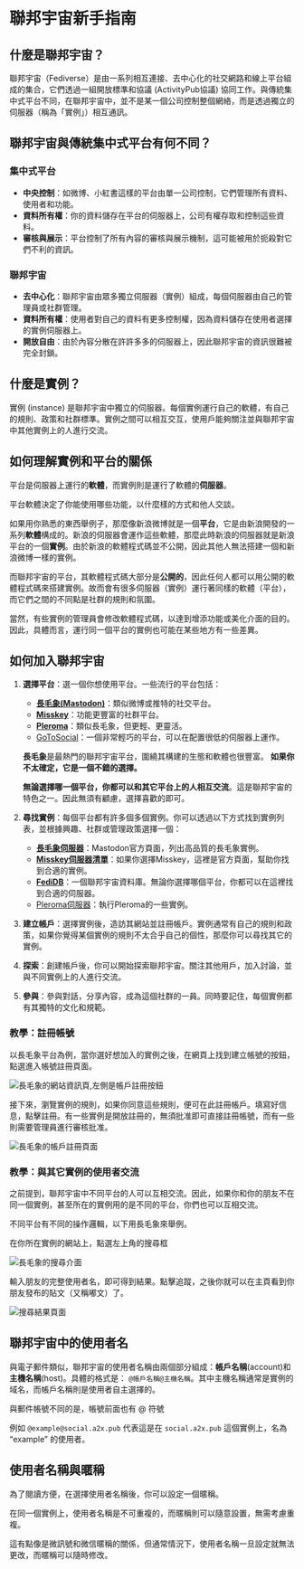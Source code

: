 # 聯邦宇宙新手指南

## 什麼是聯邦宇宙？

聯邦宇宙（Fediverse）是由一系列相互連接、去中心化的社交網路和線上平台組成的集合，它們透過一組開放標準和協議 (ActivityPub協議) 協同工作。與傳統集中式平台不同，在聯邦宇宙中，並不是某一個公司控制整個網絡，而是透過獨立的伺服器（稱為「實例」）相互通訊。

## 聯邦宇宙與傳統集中式平台有何不同？

### 集中式平台

- **中央控制**：如微博、小紅書這樣的平台由單一公司控制，它們管理所有資料、使用者和功能。
- **資料所有權**：你的資料儲存在平台的伺服器上，公司有權存取和控制這些資料。
- **審核與展示**：平台控制了所有內容的審核與展示機制，這可能被用於扼殺對它們不利的資訊。

### 聯邦宇宙

- **去中心化**：聯邦宇宙由眾多獨立伺服器（實例）組成，每個伺服器由自己的管理員或社群管理。
- **資料所有權**：使用者對自己的資料有更多控制權，因為資料儲存在使用者選擇的實例伺服器上。
- **開放自由**：由於內容分散在許許多多的伺服器上，因此聯邦宇宙的資訊很難被完全封鎖。

## 什麼是實例？

實例 (instance) 是聯邦宇宙中獨立的伺服器。每個實例運行自己的軟體，有自己的規則、政策和社群標準。實例之間可以相互交互，使用戶能夠關注並與聯邦宇宙中其他實例上的人進行交流。

## 如何理解實例和平台的關係

平台是伺服器上運行的**軟體**，而實例則是運行了軟體的**伺服器**。

平台軟體決定了你能使用哪些功能，以什麼樣的方式和他人交談。

如果用你熟悉的東西舉例子，那麼像新浪微博就是一個**平台**，它是由新浪開發的一系列**軟體**構成的。新浪的伺服器會運作這些軟體，那麼此時新浪的伺服器就是新浪平台的一個**實例**。由於新浪的軟體程式碼並不公開，因此其他人無法搭建一個和新浪微博一樣的實例。

而聯邦宇宙的平台，其軟體程式碼大部分是**公開的**，因此任何人都可以用公開的軟體程式碼來搭建實例。故而會有很多伺服器（實例）運行著同樣的軟體（平台），而它們之間的不同點是社群的規則和氛圍。

當然，有些實例的管理員會修改軟體程式碼，以達到增添功能或美化介面的目的。因此，具體而言，運行同一個平台的實例也可能在某些地方有一些差異。

## 如何加入聯邦宇宙

1. **選擇平台**：選一個你想使用平台。一些流行的平台包括：
    - **[長毛象(Mastodon)](https://joinmastodon.org/zh)**：類似微博或推特的社交平台。
    - **[Misskey](https://misskey-hub.net/cn/)**：功能更豐富的社群平台。
    - **[Pleroma](https://pleroma.social/)**：類似長毛象，但更輕、更靈活。
    - [GoToSocial](https://gotosocial.org/)：一個非常輕巧的平台，可以在配置很低的伺服器上運作。

    **長毛象**是最熱門的聯邦宇宙平台，圍繞其構建的生態和軟體也很豐富。 **如果你不太確定，它是一個不錯的選擇。**

     **無論選擇哪一個平台，你都可以和其它平台上的人相互交流**。這是聯邦宇宙的特色之一。因此無須有顧慮，選擇喜歡的即可。

2. **尋找實例**：每個平台都有許多個多個實例。你可以透過以下方式找到實例列表，並根據興趣、社群或管理政策選擇一個：
    - **[長毛象伺服器](https://joinmastodon.org/zh/servers)**：Mastodon官方頁面，列出高品質的長毛象實例。
    - **[Misskey伺服器清單](https://misskey-hub.net/cn/servers/)**：如果你選擇Misskey，這裡是官方頁面，幫助你找到合適的實例。
    - **[FediDB](https://fedidb.org/)**：一個聯邦宇宙資料庫。無論你選擇哪個平台，你都可以在這裡找到合適的伺服器。
    - [Pleroma伺服器](https://pleroma.social/#featured-instances)：執行Pleroma的一些實例。

3. **建立帳戶**：選擇實例後，造訪其網站並註冊帳戶。實例通常有自己的規則和政策，如果你覺得某個實例的規則不太合乎自己的個性，那麼你可以尋找其它的實例。

4. **探索**：創建帳戶後，你可以開始探索聯邦宇宙。關注其他用戶，加入討論，並與不同實例上的人進行交流。

5. **參與**：參與對話，分享內容，成為這個社群的一員。同時要記住，每個實例都有其獨特的文化和規範。

### 教學：註冊帳號

以長毛象平台為例，當你選好想加入的實例之後，在網頁上找到建立帳號的按鈕，點選進入帳號註冊頁面。

![長毛象的網站資訊頁,左側是帳戶註冊按鈕](/resources/manual-article/img/zh-Hans/gotoregister.jpg)

接下來，瀏覽實例的規則，如果你同意這些規則，便可在此註冊帳戶。填寫好信息，點擊註冊。有一些實例是開放註冊的，無須批准即可直接註冊帳號，而有一些則需要管理員進行審核批准。

![長毛象的帳戶註冊頁面](/resources/manual-article/img/zh-Hans/register.jpg)

### 教學：與其它實例的使用者交流

之前提到，聯邦宇宙中不同平台的人可以互相交流。因此，如果你和你的朋友不在同一個實例，甚至所在的實例用的是不同的平台，你們也可以互相交流。

不同平台有不同的操作邏輯，以下用長毛象來舉例。

在你所在實例的網站上，點選左上角的搜尋框

![長毛象的搜尋介面](/resources/manual-article/img/zh-Hans/search-empty.jpg)

輸入朋友的完整使用者名，即可得到結果。點擊追蹤，之後你就可以在主頁看到你朋友發布的貼文（又稱嘟文）了。

![搜尋結果頁面](/resources/manual-article/img/zh-Hans/search-result.jpg)

## 聯邦宇宙中的使用者名

與電子郵件類似，聯邦宇宙的使用者名稱由兩個部分組成：**帳戶名稱**(account)和**主機名稱**(host)。具體的格式是： `@帳戶名稱@主機名稱`。其中主機名稱通常是實例的域名，而帳戶名稱則是使用者自主選擇的。

 與郵件帳號不同的是，帳號前面也有 @ 符號

例如 `@example@social.a2x.pub` 代表這是在 `social.a2x.pub` 這個實例上，名為 “example” 的使用者。

## 使用者名稱與暱稱

為了閱讀方便，在選擇使用者名稱後，你可以設定一個暱稱。

在同一個實例上，使用者名稱是不可重複的，而暱稱則可以隨意設置，無需考慮重複。

這有點像是微訊號和微信暱稱的關係，但通常情況下，使用者名稱一旦設定就無法更改，而暱稱可以隨時修改。
